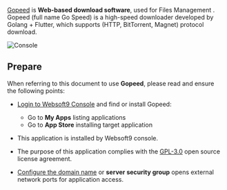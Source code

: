 [Gopeed](https://gopeed.com/) is **Web-based download software**, used for Files Management . Gopeed (full name Go Speed) is a high-speed downloader developed by Golang + Flutter, which supports (HTTP, BitTorrent, Magnet) protocol download.


![Console](https://libs.websoft9.com/Websoft9/DocsPicture/zh/gopeed/gopeed-gui-websoft9.webp)


## Prepare

When referring to this document to use **Gopeed**, please read and ensure the following points:

- [Login to Websoft9 Console](./login-console) and find or install Gopeed:
  - Go to **My Apps** listing applications 
  - Go to **App Store** installing target application

- This application is installed by Websoft9 console.


- The purpose of this application complies with the [GPL-3.0](https://opensource.org/licenses/GPL-3.0) open source license agreement.


- [Configure the domain name](./domain-set) or **server security group** opens external network ports for application access.